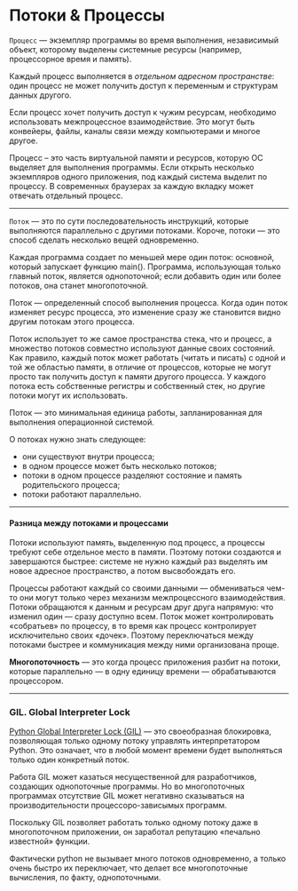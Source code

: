 # Потоки & Процессы

`Процесс` — экземпляр программы во время выполнения, независимый объект, которому 
выделены системные ресурсы (например, процессорное время и память). 

Каждый процесс выполняется в *отдельном адресном пространстве*: один процесс не может 
получить доступ к переменным и структурам данных другого. 

Если процесс хочет получить доступ к чужим ресурсам, 
необходимо использовать межпроцессное взаимодействие.
Это могут быть конвейеры, файлы, каналы связи между компьютерами и многое другое.

Процесс – это часть виртуальной памяти и ресурсов, которую ОС выделяет для выполнения программы. Если открыть несколько экземпляров одного приложения, под каждый система выделит по процессу. В современных браузерах за каждую вкладку может отвечать отдельный процесс.

---

`Поток` — это по сути последовательность инструкций, которые выполняются параллельно 
с другими потоками. Короче, потоки — это способ сделать несколько вещей одновременно. 

Каждая программа создает по меньшей мере один поток: основной, 
который запускает функцию main(). 
Программа, использующая только главный поток, является однопоточной; 
если добавить один или более потоков, она станет многопоточной.

Поток — определенный способ выполнения процесса. 
Когда один поток изменяет ресурс процесса, это изменение сразу же становится видно другим потокам этого процесса.

Поток использует то же самое пространства стека, что и процесс, 
а множество потоков совместно используют данные своих состояний. 
Как правило, каждый поток может работать (читать и писать) с одной и той же областью 
памяти, в отличие от процессов, 
которые не могут просто так получить доступ к памяти другого процесса. 
У каждого потока есть собственные регистры и собственный стек, 
но другие потоки могут их использовать.

Поток — это минимальная единица работы, запланированная для выполнения 
операционной системой.

О потоках нужно знать следующее:
- они существуют внутри процесса;
- в одном процессе может быть несколько потоков;
- потоки в одном процессе разделяют состояние и память родительского процесса;
- потоки работают параллельно.
---

#### Разница между потоками и процессами
Потоки используют память, выделенную под процесс, а процессы требуют себе отдельное 
место в памяти. Поэтому потоки создаются и завершаются быстрее: системе не нужно 
каждый раз выделять им новое адресное пространство, а потом высвобождать его.

Процессы работают каждый со своими данными — обмениваться чем-то они могут только 
через механизм межпроцессного взаимодействия. Потоки обращаются к данным и ресурсам 
друг друга напрямую: что изменил один — сразу доступно всем. 
Поток может контролировать «собратьев» по процессу, в то время как процесс 
контролирует исключительно своих «дочек». Поэтому переключаться между потоками 
быстрее и коммуникация между ними организована проще.

**Многопоточность** — это когда процесс приложения разбит на потоки, которые параллельно — 
в одну единицу времени — обрабатываются процессором.

---

### GIL. Global Interpreter Lock
[Python Global Interpreter Lock (GIL)](../Python/Python-GIL.md) — это своеобразная блокировка, 
позволяющая только одному потоку управлять интерпретатором Python. 
Это означает, что в любой момент времени будет выполняться только один конкретный поток.

Работа GIL может казаться несущественной для разработчиков, создающих 
однопоточные программы. Но во многопоточных программах отсутствие GIL может негативно 
сказываться на производительности процессоро-зависымых программ.

Поскольку GIL позволяет работать только одному потоку даже в многопоточном 
приложении, он заработал репутацию «печально известной» функции.

Фактически python не вызывает много потоков одновременно, а только очень быстро их переключает, что 
делает все многопоточные вычисления, по факту, однопоточными.
